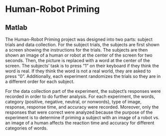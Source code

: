 # Human-Robot Priming

## Matlab

   The Human-Robot Priming project was designed into two parts: subject trials and data collection. For the subject trials, the subjects are first shown a screen showing the instructions for the trials. The subjects are then shown an image of a human or robot at the center of the screen for two seconds. Then, the picture is replaced with a word at the center of the screen. The subjects’ task is to press “1” on their keyboard if they think the word is real. If they think the word is not a real world, they are asked to press “0”. Additionally, each experiment randomizes the trials so they are in a different order for each subject. 

   For the data collection part of the experiment, the subject’s responses were recorded in order to do further analysis. For each experiment, the words, category (positive, negative, neutral, or nonwords), type of image, response, response time, and accuracy were recorded. Moreover, only the responses that were correct were analyzed because the purpose of the experiment is to determine if priming a subject with an image of a robot vs. an image of a human affects the reaction time and accuracy for different categories of words.
